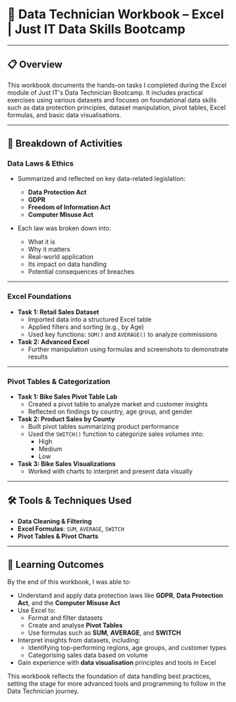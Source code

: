 # 📘 Data Technician Workbook – Excel | Just IT Data Skills Bootcamp

---

## 📋 Overview

This workbook documents the hands-on tasks I completed during the Excel module of Just IT's Data Technician Bootcamp. It includes practical exercises using various datasets and focuses on foundational data skills such as data protection principles, dataset manipulation, pivot tables, Excel formulas, and basic data visualisations.

---

## 📅 Breakdown of Activities

### **Data Laws & Ethics**
- Summarized and reflected on key data-related legislation:
  - **Data Protection Act**
  - **GDPR**
  - **Freedom of Information Act**
  - **Computer Misuse Act**
    
- Each law was broken down into:
  - What it is
  - Why it matters
  - Real-world application
  - Its impact on data handling
  - Potential consequences of breaches

---

### **Excel Foundations**
- **Task 1: Retail Sales Dataset**
  - Imported data into a structured Excel table
  - Applied filters and sorting (e.g., by Age)
  - Used key functions: `SUM()` and `AVERAGE()` to analyze commissions
- **Task 2: Advanced Excel**
  - Further manipulation using formulas and screenshots to demonstrate results

---

### **Pivot Tables & Categorization**
- **Task 1: Bike Sales Pivot Table Lab**
  - Created a pivot table to analyze market and customer insights
  - Reflected on findings by country, age group, and gender
- **Task 2: Product Sales by County**
  - Built pivot tables summarizing product performance
  - Used the `SWITCH()` function to categorize sales volumes into:
    - High
    - Medium
    - Low
- **Task 3: Bike Sales Visualizations**
  - Worked with charts to interpret and present data visually

---

## 🛠️ Tools & Techniques Used
- **Data Cleaning & Filtering**
- **Excel Formulas**: `SUM`, `AVERAGE`, `SWITCH`
- **Pivot Tables & Pivot Charts**

---

## 🎯 Learning Outcomes

By the end of this workbook, I was able to:

- Understand and apply data protection laws like **GDPR**, **Data Protection Act**, and the **Computer Misuse Act**
- Use Excel to:
  - Format and filter datasets
  - Create and analyse **Pivot Tables**
  - Use formulas such as **SUM**, **AVERAGE**, and **SWITCH**
- Interpret insights from datasets, including:
  - Identifying top-performing regions, age groups, and customer types
  - Categorising sales data based on volume
- Gain experience with **data visualisation** principles and tools in Excel

This workbook reflects the foundation of data handling best practices, setting the stage for more advanced tools and programming to follow in the Data Technician journey.
